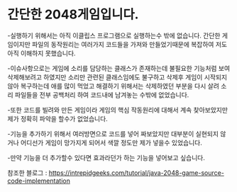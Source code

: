 # 간단한 2048게임입니다. 
-실행하기 위해서는 아직 이클립스 프로그램으로 실행하는수 밖에 없습니다.
간단한 게임이지만 파일의 동작원리는 여러가지 코드들을 가져와 만들었기때문에 복잡하여 저도 아직 이해하지 못했습니다.

-이슈사항으로는 게임에 소리를 담당하는 클래스가 존재하는데 불필요한 기능처럼 보여 삭제해보려고 하였지만 소리만 관련된 클래스임에도 불구하고 삭제후 게임이 시작되지 않아 복구하는데 애를 많이 먹었고 해결하기 위해서는 삭제하였던 부분을 다시 살려 소리 파일들을 전부 공백처리 하여 코드내에 남겨놓는 수밖에 없었습니다. 

-또한 코드를 빌려와 만든 게임이라 게임의 핵심 작동원리에 대해서 계속 찾아보았지만 제가 정확히 파악을 할수가 없었습니다.

-기능을 추가하기 위해서 여러방면으로 코드를 넣어 짜보았지만 대부분이 실현되지 않거나 어디선가 게임이 망가지게 되어서 색깔 정도만 제가 넣을수 있었습니다. 

-만약 기능을 더 추가할수 있다면 효과라던가 하는 기능을 넣어보고 싶습니다. 


참조한 블로그 : https://intrepidgeeks.com/tutorial/java-2048-game-source-code-implementation
